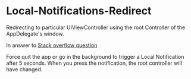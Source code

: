# Local-Notifications-Redirect
Redirecting to particular UIViewController using the root Controller of the AppDelegate's window. 

In answer to [Stack overflow question](http://stackoverflow.com/questions/31610896/controlling-which-view-controller-loads-after-receiving-a-push-notification-in-s/31612906#31612906)

Force quit the app or go in the background to trigger a Local Notification after 5 seconds. When you press the notification, the root controller will have changed. 

